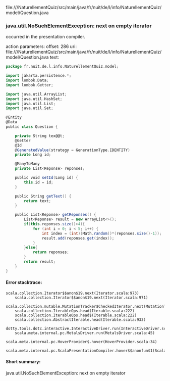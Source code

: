 file://<WORKSPACE>/NaturellementQuiz/src/main/java/fr/nuit/de/l/info/NaturellementQuiz/model/Question.java
### java.util.NoSuchElementException: next on empty iterator

occurred in the presentation compiler.

action parameters:
offset: 286
uri: file://<WORKSPACE>/NaturellementQuiz/src/main/java/fr/nuit/de/l/info/NaturellementQuiz/model/Question.java
text:
```scala
package fr.nuit.de.l.info.NaturellementQuiz.model;

import jakarta.persistence.*;
import lombok.Data;
import lombok.Getter;

import java.util.ArrayList;
import java.util.HashSet;
import java.util.List;
import java.util.Set;

@Entity
@Data
public class Question {

    private String tex@@t;
    @Getter
    @Id
    @GeneratedValue(strategy = GenerationType.IDENTITY)
    private Long id;

    @ManyToMany
    private List<Reponse> reponses;

    public void setId(Long id) {
        this.id = id;
    }

    public String getText() {
        return text;
    }

    public List<Reponse> getReponses() {
        List<Reponse> result = new ArrayList<>();
        if(this.reponses.size()>4){
            for (int i = 0; i < 5; i++) {
                int index = (int)(Math.random()*(reponses.size()-1));
                result.add(reponses.get(index));
            }
        }else{
            return reponses;
        }
        return result;
    }
}

```



#### Error stacktrace:

```
scala.collection.Iterator$$anon$19.next(Iterator.scala:973)
	scala.collection.Iterator$$anon$19.next(Iterator.scala:971)
	scala.collection.mutable.MutationTracker$CheckedIterator.next(MutationTracker.scala:76)
	scala.collection.IterableOps.head(Iterable.scala:222)
	scala.collection.IterableOps.head$(Iterable.scala:222)
	scala.collection.AbstractIterable.head(Iterable.scala:933)
	dotty.tools.dotc.interactive.InteractiveDriver.run(InteractiveDriver.scala:168)
	scala.meta.internal.pc.MetalsDriver.run(MetalsDriver.scala:45)
	scala.meta.internal.pc.HoverProvider$.hover(HoverProvider.scala:34)
	scala.meta.internal.pc.ScalaPresentationCompiler.hover$$anonfun$1(ScalaPresentationCompiler.scala:329)
```
#### Short summary: 

java.util.NoSuchElementException: next on empty iterator